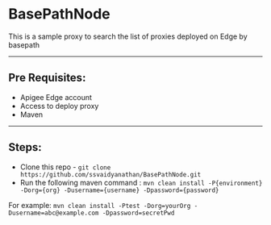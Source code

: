 # BasePathNode
This is a sample proxy to search the list of proxies deployed on Edge by basepath

----------------
Pre Requisites:
----------------
* Apigee Edge account
* Access to deploy proxy
* Maven

----------------
Steps:
----------------

* Clone this repo - `git clone https://github.com/ssvaidyanathan/BasePathNode.git`
* Run the following maven command :
	`mvn clean install -P{environment} -Dorg={org} -Dusername={username} -Dpassword={password}`

For example:
	`mvn clean install -Ptest -Dorg=yourOrg -Dusername=abc@example.com -Dpassword=secretPwd`
